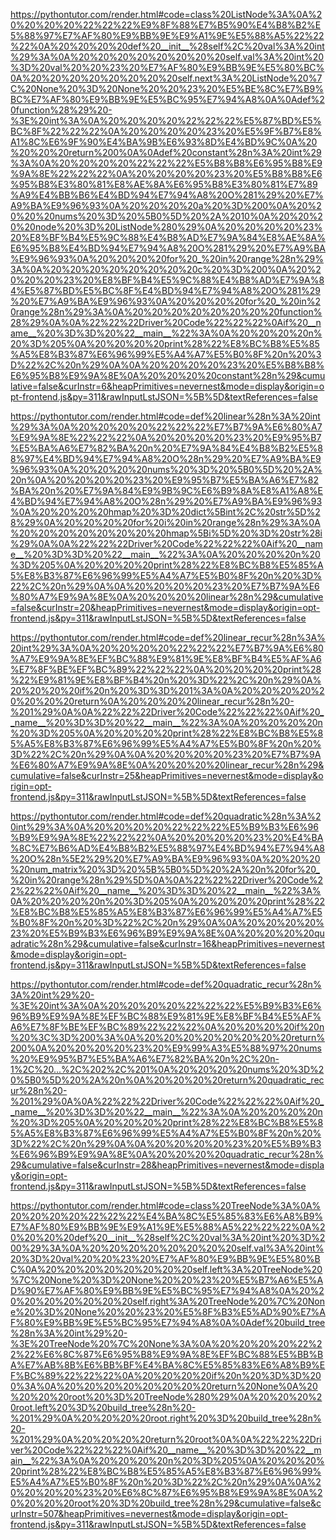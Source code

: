 <!--
    File: space_complexity.md
    Created Time: 2024-01-05
    Author: krahets (krahets@163.com)
--->

<!-- [file]{space_complexity}-[class]{}-[func]{constant} -->
https://pythontutor.com/render.html#code=class%20ListNode%3A%0A%20%20%20%20%22%22%22%E9%8F%88%E7%B5%90%E4%B8%B2%E5%88%97%E7%AF%80%E9%BB%9E%E9%A1%9E%E5%88%A5%22%22%22%0A%20%20%20%20def%20__init__%28self%2C%20val%3A%20int%29%3A%0A%20%20%20%20%20%20%20%20self.val%3A%20int%20%3D%20val%20%20%23%20%E7%AF%80%E9%BB%9E%E5%80%BC%0A%20%20%20%20%20%20%20%20self.next%3A%20ListNode%20%7C%20None%20%3D%20None%20%20%23%20%E5%BE%8C%E7%B9%BC%E7%AF%80%E9%BB%9E%E5%BC%95%E7%94%A8%0A%0Adef%20function%28%29%20-%3E%20int%3A%0A%20%20%20%20%22%22%22%E5%87%BD%E5%BC%8F%22%22%22%0A%20%20%20%20%23%20%E5%9F%B7%E8%A1%8C%E6%9F%90%E4%BA%9B%E6%93%8D%E4%BD%9C%0A%20%20%20%20return%200%0A%0Adef%20constant%28n%3A%20int%29%3A%0A%20%20%20%20%22%22%22%E5%B8%B8%E6%95%B8%E9%9A%8E%22%22%22%0A%20%20%20%20%23%20%E5%B8%B8%E6%95%B8%E3%80%81%E8%AE%8A%E6%95%B8%E3%80%81%E7%89%A9%E4%BB%B6%E4%BD%94%E7%94%A8%20O%281%29%20%E7%A9%BA%E9%96%93%0A%20%20%20%20a%20%3D%200%0A%20%20%20%20nums%20%3D%20%5B0%5D%20%2A%2010%0A%20%20%20%20node%20%3D%20ListNode%280%29%0A%20%20%20%20%23%20%E8%BF%B4%E5%9C%88%E4%B8%AD%E7%9A%84%E8%AE%8A%E6%95%B8%E4%BD%94%E7%94%A8%20O%281%29%20%E7%A9%BA%E9%96%93%0A%20%20%20%20for%20_%20in%20range%28n%29%3A%0A%20%20%20%20%20%20%20%20c%20%3D%200%0A%20%20%20%20%23%20%E8%BF%B4%E5%9C%88%E4%B8%AD%E7%9A%84%E5%87%BD%E5%BC%8F%E4%BD%94%E7%94%A8%20O%281%29%20%E7%A9%BA%E9%96%93%0A%20%20%20%20for%20_%20in%20range%28n%29%3A%0A%20%20%20%20%20%20%20%20function%28%29%0A%0A%22%22%22Driver%20Code%22%22%22%0Aif%20__name__%20%3D%3D%20%22__main__%22%3A%0A%20%20%20%20n%20%3D%205%0A%20%20%20%20print%28%22%E8%BC%B8%E5%85%A5%E8%B3%87%E6%96%99%E5%A4%A7%E5%B0%8F%20n%20%3D%22%2C%20n%29%0A%0A%20%20%20%20%23%20%E5%B8%B8%E6%95%B8%E9%9A%8E%0A%20%20%20%20constant%28n%29&cumulative=false&curInstr=6&heapPrimitives=nevernest&mode=display&origin=opt-frontend.js&py=311&rawInputLstJSON=%5B%5D&textReferences=false

<!-- [file]{space_complexity}-[class]{}-[func]{linear} -->
https://pythontutor.com/render.html#code=def%20linear%28n%3A%20int%29%3A%0A%20%20%20%20%22%22%22%E7%B7%9A%E6%80%A7%E9%9A%8E%22%22%22%0A%20%20%20%20%23%20%E9%95%B7%E5%BA%A6%E7%82%BA%20n%20%E7%9A%84%E4%B8%B2%E5%88%97%E4%BD%94%E7%94%A8%20O%28n%29%20%E7%A9%BA%E9%96%93%0A%20%20%20%20nums%20%3D%20%5B0%5D%20%2A%20n%0A%20%20%20%20%23%20%E9%95%B7%E5%BA%A6%E7%82%BA%20n%20%E7%9A%84%E9%9B%9C%E6%B9%8A%E8%A1%A8%E4%BD%94%E7%94%A8%20O%28n%29%20%E7%A9%BA%E9%96%93%0A%20%20%20%20hmap%20%3D%20dict%5Bint%2C%20str%5D%28%29%0A%20%20%20%20for%20i%20in%20range%28n%29%3A%0A%20%20%20%20%20%20%20%20hmap%5Bi%5D%20%3D%20str%28i%29%0A%0A%22%22%22Driver%20Code%22%22%22%0Aif%20__name__%20%3D%3D%20%22__main__%22%3A%0A%20%20%20%20n%20%3D%205%0A%20%20%20%20print%28%22%E8%BC%B8%E5%85%A5%E8%B3%87%E6%96%99%E5%A4%A7%E5%B0%8F%20n%20%3D%22%2C%20n%29%0A%0A%20%20%20%20%23%20%E7%B7%9A%E6%80%A7%E9%9A%8E%0A%20%20%20%20linear%28n%29&cumulative=false&curInstr=20&heapPrimitives=nevernest&mode=display&origin=opt-frontend.js&py=311&rawInputLstJSON=%5B%5D&textReferences=false

<!-- [file]{space_complexity}-[class]{}-[func]{linear_recur} -->
https://pythontutor.com/render.html#code=def%20linear_recur%28n%3A%20int%29%3A%0A%20%20%20%20%22%22%22%E7%B7%9A%E6%80%A7%E9%9A%8E%EF%BC%88%E9%81%9E%E8%BF%B4%E5%AF%A6%E7%8F%BE%EF%BC%89%22%22%22%0A%20%20%20%20print%28%22%E9%81%9E%E8%BF%B4%20n%20%3D%22%2C%20n%29%0A%20%20%20%20if%20n%20%3D%3D%201%3A%0A%20%20%20%20%20%20%20%20return%0A%20%20%20%20linear_recur%28n%20-%201%29%0A%0A%22%22%22Driver%20Code%22%22%22%0Aif%20__name__%20%3D%3D%20%22__main__%22%3A%0A%20%20%20%20n%20%3D%205%0A%20%20%20%20print%28%22%E8%BC%B8%E5%85%A5%E8%B3%87%E6%96%99%E5%A4%A7%E5%B0%8F%20n%20%3D%22%2C%20n%29%0A%0A%20%20%20%20%23%20%E7%B7%9A%E6%80%A7%E9%9A%8E%0A%20%20%20%20linear_recur%28n%29&cumulative=false&curInstr=25&heapPrimitives=nevernest&mode=display&origin=opt-frontend.js&py=311&rawInputLstJSON=%5B%5D&textReferences=false

<!-- [file]{space_complexity}-[class]{}-[func]{quadratic} -->
https://pythontutor.com/render.html#code=def%20quadratic%28n%3A%20int%29%3A%0A%20%20%20%20%22%22%22%E5%B9%B3%E6%96%B9%E9%9A%8E%22%22%22%0A%20%20%20%20%23%20%E4%BA%8C%E7%B6%AD%E4%B8%B2%E5%88%97%E4%BD%94%E7%94%A8%20O%28n%5E2%29%20%E7%A9%BA%E9%96%93%0A%20%20%20%20num_matrix%20%3D%20%5B%5B0%5D%20%2A%20n%20for%20_%20in%20range%28n%29%5D%0A%0A%22%22%22Driver%20Code%22%22%22%0Aif%20__name__%20%3D%3D%20%22__main__%22%3A%0A%20%20%20%20n%20%3D%205%0A%20%20%20%20print%28%22%E8%BC%B8%E5%85%A5%E8%B3%87%E6%96%99%E5%A4%A7%E5%B0%8F%20n%20%3D%22%2C%20n%29%0A%0A%20%20%20%20%23%20%E5%B9%B3%E6%96%B9%E9%9A%8E%0A%20%20%20%20quadratic%28n%29&cumulative=false&curInstr=16&heapPrimitives=nevernest&mode=display&origin=opt-frontend.js&py=311&rawInputLstJSON=%5B%5D&textReferences=false

<!-- [file]{space_complexity}-[class]{}-[func]{quadratic_recur} -->
https://pythontutor.com/render.html#code=def%20quadratic_recur%28n%3A%20int%29%20-%3E%20int%3A%0A%20%20%20%20%22%22%22%E5%B9%B3%E6%96%B9%E9%9A%8E%EF%BC%88%E9%81%9E%E8%BF%B4%E5%AF%A6%E7%8F%BE%EF%BC%89%22%22%22%0A%20%20%20%20if%20n%20%3C%3D%200%3A%0A%20%20%20%20%20%20%20%20return%200%0A%20%20%20%20%23%20%E9%99%A3%E5%88%97%20nums%20%E9%95%B7%E5%BA%A6%E7%82%BA%20n%2C%20n-1%2C%20...%2C%202%2C%201%0A%20%20%20%20nums%20%3D%20%5B0%5D%20%2A%20n%0A%20%20%20%20return%20quadratic_recur%28n%20-%201%29%0A%0A%22%22%22Driver%20Code%22%22%22%0Aif%20__name__%20%3D%3D%20%22__main__%22%3A%0A%20%20%20%20n%20%3D%205%0A%20%20%20%20print%28%22%E8%BC%B8%E5%85%A5%E8%B3%87%E6%96%99%E5%A4%A7%E5%B0%8F%20n%20%3D%22%2C%20n%29%0A%0A%20%20%20%20%23%20%E5%B9%B3%E6%96%B9%E9%9A%8E%0A%20%20%20%20quadratic_recur%28n%29&cumulative=false&curInstr=28&heapPrimitives=nevernest&mode=display&origin=opt-frontend.js&py=311&rawInputLstJSON=%5B%5D&textReferences=false

<!-- [file]{space_complexity}-[class]{}-[func]{build_tree} -->
https://pythontutor.com/render.html#code=class%20TreeNode%3A%0A%20%20%20%20%22%22%22%E4%BA%8C%E5%85%83%E6%A8%B9%E7%AF%80%E9%BB%9E%E9%A1%9E%E5%88%A5%22%22%22%0A%20%20%20%20def%20__init__%28self%2C%20val%3A%20int%20%3D%200%29%3A%0A%20%20%20%20%20%20%20%20self.val%3A%20int%20%3D%20val%20%20%23%20%E7%AF%80%E9%BB%9E%E5%80%BC%0A%20%20%20%20%20%20%20%20self.left%3A%20TreeNode%20%7C%20None%20%3D%20None%20%20%23%20%E5%B7%A6%E5%AD%90%E7%AF%80%E9%BB%9E%E5%BC%95%E7%94%A8%0A%20%20%20%20%20%20%20%20self.right%3A%20TreeNode%20%7C%20None%20%3D%20None%20%20%23%20%E5%8F%B3%E5%AD%90%E7%AF%80%E9%BB%9E%E5%BC%95%E7%94%A8%0A%0Adef%20build_tree%28n%3A%20int%29%20-%3E%20TreeNode%20%7C%20None%3A%0A%20%20%20%20%22%22%22%E6%8C%87%E6%95%B8%E9%9A%8E%EF%BC%88%E5%BB%BA%E7%AB%8B%E6%BB%BF%E4%BA%8C%E5%85%83%E6%A8%B9%EF%BC%89%22%22%22%0A%20%20%20%20if%20n%20%3D%3D%200%3A%0A%20%20%20%20%20%20%20%20return%20None%0A%20%20%20%20root%20%3D%20TreeNode%280%29%0A%20%20%20%20root.left%20%3D%20build_tree%28n%20-%201%29%0A%20%20%20%20root.right%20%3D%20build_tree%28n%20-%201%29%0A%20%20%20%20return%20root%0A%0A%22%22%22Driver%20Code%22%22%22%0Aif%20__name__%20%3D%3D%20%22__main__%22%3A%0A%20%20%20%20n%20%3D%205%0A%20%20%20%20print%28%22%E8%BC%B8%E5%85%A5%E8%B3%87%E6%96%99%E5%A4%A7%E5%B0%8F%20n%20%3D%22%2C%20n%29%0A%0A%20%20%20%20%23%20%E6%8C%87%E6%95%B8%E9%9A%8E%0A%20%20%20%20root%20%3D%20build_tree%28n%29&cumulative=false&curInstr=507&heapPrimitives=nevernest&mode=display&origin=opt-frontend.js&py=311&rawInputLstJSON=%5B%5D&textReferences=false
